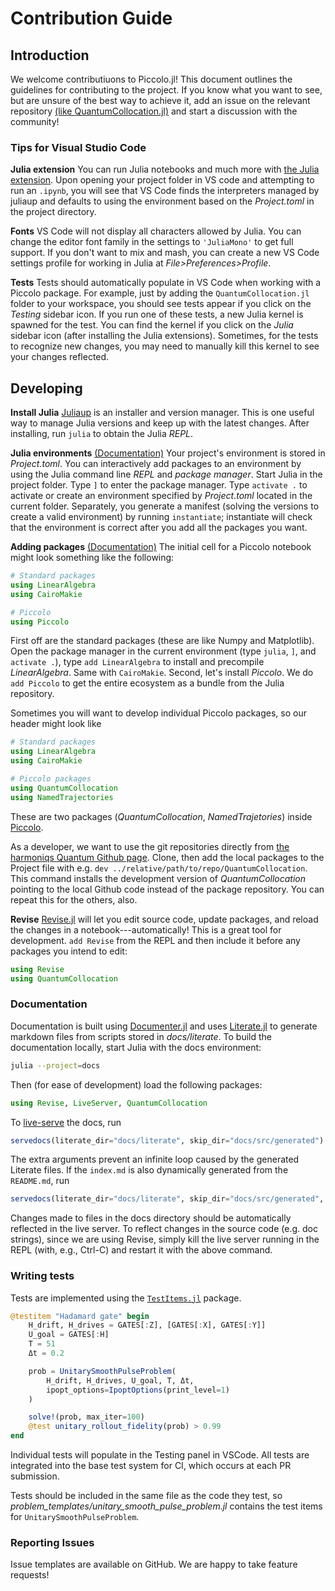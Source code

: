 # Contribution Guide

## Introduction

We welcome contributiuons to Piccolo.jl! This document outlines the guidelines for contributing to the project. If you know what you want to see, but are unsure of the best way to achieve it, add an issue on the relevant repository [(like QuantumCollocation.jl)](https://github.com/harmoniqs/QuantumCollocation.jl/issues) and start a discussion with the community! 

### Tips for Visual Studio Code
__Julia extension__ You can run Julia notebooks and much more with [the Julia extension](https://code.visualstudio.com/docs/languages/julia). Upon opening your project folder in VS code and attempting to run an `.ipynb`, you will see that VS Code finds the interpreters managed by juliaup and defaults to using the environment based on the _Project.toml_ in the project directory.

__Fonts__ VS Code will not display all characters allowed by Julia. You can change the editor font family in the settings to `'JuliaMono'` to get full support. If you don't want to mix and mash, you can create a new VS Code settings profile for working in Julia at _File>Preferences>Profile_.

__Tests__ Tests should automatically populate in VS Code when working with a Piccolo package. For example, just by adding the `QuantumCollocation.jl` folder to your workspace, you should see tests appear if you click on the _Testing_ sidebar icon. If you run one of these tests, a new Julia kernel is spawned for the test. You can find the kernel if you click on the _Julia_ sidebar icon (after installing the Julia extensions). Sometimes, for the tests to recognize new changes, you may need to manually kill this kernel to see your changes reflected.

## Developing

__Install Julia__ [Juliaup](https://github.com/JuliaLang/juliaup) is an installer and version manager. This is one useful way to manage Julia versions and keep up with the latest changes. After installing, run `julia` to obtain the Julia _REPL_.

__Julia environments__
[(Documentation)](https://pkgdocs.julialang.org/v1/environments/#Using-someone-else's-project) Your project's environment is stored in _Project.toml_. You can interactively add packages to an environment by using the Julia command line _REPL_ and _package manager_.  Start Julia in the project folder. Type `]` to enter the package manager. Type `activate .` to activate or create an environment specified by _Project.toml_ located in the current folder. Separately, you generate a manifest (solving the versions to create a valid environment) by running `instantiate`; instantiate will check that the environment is correct after you add all the packages you want.

__Adding packages__
[(Documentation)](https://pkgdocs.julialang.org/v1/managing-packages/#Adding-packages) The initial cell for a Piccolo notebook might look something like the following:
```Julia
# Standard packages
using LinearAlgebra
using CairoMakie

# Piccolo
using Piccolo
```

First off are the standard packages (these are like Numpy and Matplotlib). Open the package manager in the current environment (type `julia`, `]`, and `activate .`), type `add LinearAlgebra` to install and precompile _LinearAlgebra_. Same with `CairoMakie`. Second, let's install _Piccolo_. We do `add Piccolo` to get the entire ecosystem as a bundle from the Julia repository.

Sometimes you will want to develop individual Piccolo packages, so our header might look like
```Julia
# Standard packages
using LinearAlgebra
using CairoMakie

# Piccolo packages
using QuantumCollocation
using NamedTrajectories
```

These are two packages (_QuantumCollocation_, _NamedTrajetories_) inside [Piccolo](https://docs.juliahub.com/General/Piccolo/stable/). 

As a developer, we want to use the git repositories directly from [the harmoniqs Quantum Github page](https://github.com/harmoniqs). Clone, then add the local packages to the Project file with e.g. `dev ../relative/path/to/repo/QuantumCollocation`. This command installs the development version of _QuantumCollocation_ pointing to the local Github code instead of the package repository. You can repeat this for the others, also.

__Revise__
[Revise.jl](https://timholy.github.io/Revise.jl/stable/) will let you edit source code, update packages, and reload the changes in a notebook---automatically! This is a great tool for development. `add Revise` from the REPL and then include it before any packages you intend to edit:
```Julia
using Revise
using QuantumCollocation
```

### Documentation

Documentation is built using [Documenter.jl](https://github.com/JuliaDocs/Documenter.jl) and uses [Literate.jl](https://github.com/fredrikekre/Literate.jl) to generate markdown files from scripts stored in *docs/literate*. To build the documentation locally, start Julia with the docs environment:

```bash
julia --project=docs
```

Then (for ease of development) load the following packages:

```julia
using Revise, LiveServer, QuantumCollocation
```

To [live-serve](https://juliadocs.org/LiveServer.jl/dev/lib/public/) the docs, run
```julia
servedocs(literate_dir="docs/literate", skip_dir="docs/src/generated")
```
The extra arguments prevent an infinite loop caused by the generated Literate files. If the `index.md` is also dynamically generated from the `README.md`, run
```julia
servedocs(literate_dir="docs/literate", skip_dir="docs/src/generated", skip_files=["docs/src/index.md"])
```

Changes made to files in the docs directory should be automatically reflected in the live server. To reflect changes in the source code (e.g. doc strings), since we are using Revise, simply kill the live server running in the REPL (with, e.g., Ctrl-C) and restart it with the above command. 

### Writing tests

Tests are implemented using the [`TestItems.jl`](https://www.julia-vscode.org/docs/stable/userguide/testitems/) package. 

```Julia
@testitem "Hadamard gate" begin
    H_drift, H_drives = GATES[:Z], [GATES[:X], GATES[:Y]]
    U_goal = GATES[:H]
    T = 51
    Δt = 0.2

    prob = UnitarySmoothPulseProblem(
        H_drift, H_drives, U_goal, T, Δt,
        ipopt_options=IpoptOptions(print_level=1)
    )

    solve!(prob, max_iter=100)
    @test unitary_rollout_fidelity(prob) > 0.99
end
```

Individual tests will populate in the Testing panel in VSCode. All tests are integrated into the base test system for CI, which occurs at each PR submission.

Tests should be included in the same file as the code they test, so _problem_templates/unitary_smooth_pulse_problem.jl_ contains the test items for `UnitarySmoothPulseProblem`.

### Reporting Issues

Issue templates are available on GitHub. We are happy to take feature requests!
